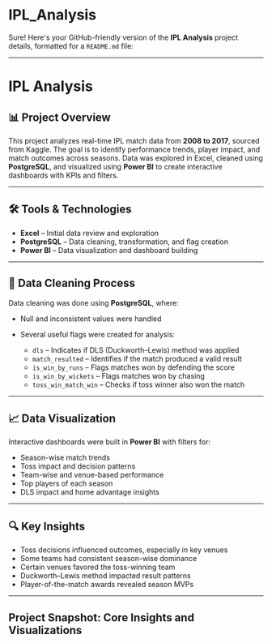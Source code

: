 # IPL_Analysis
Sure! Here's your GitHub-friendly version of the **IPL Analysis** project details, formatted for a `README.md` file:

---

# IPL Analysis

## 📊 Project Overview

This project analyzes real-time IPL match data from **2008 to 2017**, sourced from Kaggle. The goal is to identify performance trends, player impact, and match outcomes across seasons. Data was explored in Excel, cleaned using **PostgreSQL**, and visualized using **Power BI** to create interactive dashboards with KPIs and filters.

---

## 🛠️ Tools & Technologies

* **Excel** – Initial data review and exploration
* **PostgreSQL** – Data cleaning, transformation, and flag creation
* **Power BI** – Data visualization and dashboard building

---

## 🧹 Data Cleaning Process

Data cleaning was done using **PostgreSQL**, where:

* Null and inconsistent values were handled
* Several useful flags were created for analysis:

  * `dls` – Indicates if DLS (Duckworth–Lewis) method was applied
  * `match_resulted` – Identifies if the match produced a valid result
  * `is_win_by_runs` – Flags matches won by defending the score
  * `is_win_by_wickets` – Flags matches won by chasing
  * `toss_win_match_win` – Checks if toss winner also won the match

---

## 📈 Data Visualization

Interactive dashboards were built in **Power BI** with filters for:

* Season-wise match trends
* Toss impact and decision patterns
* Team-wise and venue-based performance
* Top players of each season
* DLS impact and home advantage insights

---

## 🔍 Key Insights

* Toss decisions influenced outcomes, especially in key venues
* Some teams had consistent season-wise dominance
* Certain venues favored the toss-winning team
* Duckworth–Lewis method impacted result patterns
* Player-of-the-match awards revealed season MVPs

---
## Project Snapshot: Core Insights and Visualizations
